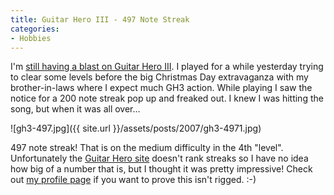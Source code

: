 ```yaml
---
title: Guitar Hero III - 497 Note Streak
categories:
- Hobbies
---
```


I'm [still having a blast on Guitar Hero III](/thingelstad/guitar-hero-iii-rocks-the-wii). I played for a while yesterday trying to clear some levels before the big Christmas Day extravaganza with my brother-in-laws where I expect much GH3 action. While playing I saw the notice for a 200 note streak pop up and freaked out. I knew I was hitting the song, but when it was all over...

![gh3-497.jpg]({{ site.url }}/assets/posts/2007/gh3-4971.jpg)

497 note streak! That is on the medium difficulty in the 4th "level". Unfortunately the [Guitar Hero site](http://www.guitarhero.com/) doesn't rank streaks so I have no idea how big of a number that is, but I thought it was pretty impressive! Check out [my profile page](http://www.guitarhero.com/accounts/profile/352472) if you want to prove this isn't rigged. :-)
